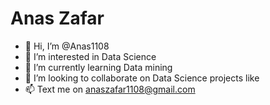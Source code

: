 # Anas Zafar

- 👋 Hi, I’m @Anas1108
- 👀 I’m interested in Data Science 
- 🌱 I’m currently learning Data mining
- 💞️ I’m looking to collaborate on Data Science projects like 
- 📫 Text me on  anaszafar1108@gmail.com

<!---
Anas1108/Anas1108 is a ✨ special ✨ repository because its `README.md` (this file) appears on your GitHub profile.
You can click the Preview link to take a look at your changes.
--->



